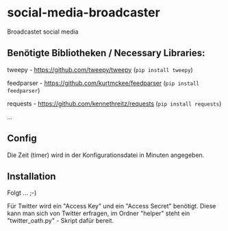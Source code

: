 # social-media-broadcaster
Broadcastet social media

## Benötigte Bibliotheken / Necessary Libraries: ##

tweepy - https://github.com/tweepy/tweepy
(`pip install tweepy`)

feedparser - https://github.com/kurtmckee/feedparser
(`pip install feedparser`)

requests - https://github.com/kennethreitz/requests
(`pip install requests`)

...

## Config ##

Die Zeit (timer) wird in der Konfigurationsdatei in Minuten 
angegeben.

## Installation ##

Folgt ... ;-)

Für Twitter wird ein "Access Key" und ein "Access Secret" benötigt.
Diese kann man sich von Twitter erfragen, im Ordner "helper" steht ein 
"twitter_oath.py" - Skript dafür bereit.
